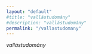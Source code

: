 ```yaml
---
layout: "default"
#title: "vallástudomány"
#description: "vallástudomány"
permalink: "/vallastudomany"
---
```

<!--
This work is licensed under a
Creative Commons Attribution-ShareAlike 4.0 International License.
(https://creativecommons.org/licenses/by-sa/4.0/)
-->

*vallástudomány*
